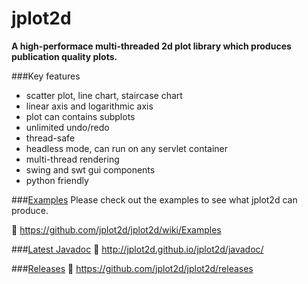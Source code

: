 jplot2d
=======

**A high-performace multi-threaded 2d plot library which produces publication quality plots.**

###Key features
 * scatter plot, line chart, staircase chart
 * linear axis and logarithmic axis
 * plot can contains subplots 
 * unlimited undo/redo
 * thread-safe
 * headless mode, can run on any servlet container
 * multi-thread rendering
 * swing and swt gui components
 * python friendly

###[Examples](https://github.com/jplot2d/jplot2d/wiki/Examples)
Please check out the examples to see what jplot2d can produce.

:link: https://github.com/jplot2d/jplot2d/wiki/Examples

###[Latest Javadoc](http://jplot2d.github.io/jplot2d/javadoc/)
:link: http://jplot2d.github.io/jplot2d/javadoc/

###[Releases](https://github.com/jplot2d/jplot2d/releases)
:link: https://github.com/jplot2d/jplot2d/releases
